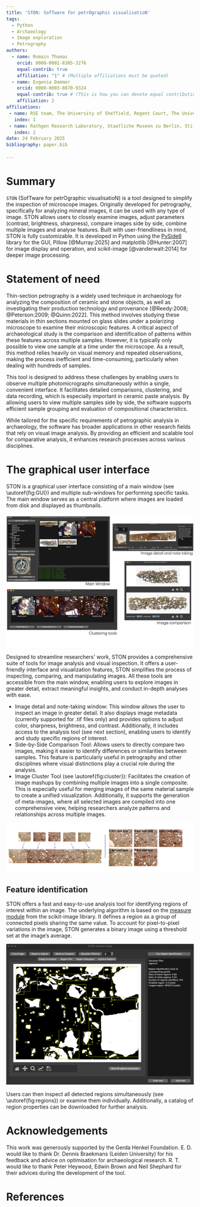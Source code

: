 ```yaml
---
title: 'STON: SofTware for petrOgraphic visualisatioN'
tags:
  - Python
  - Archaeology
  - Image exploration
  - Petrography
authors:
  - name: Romain Thomas
    orcid: 0000-0001-8385-3276
    equal-contrib: true
    affiliation: "1" # (Multiple affiliations must be quoted)
  - name: Evgenia Dammer
    orcid: 0000-0003-0870-9324
    equal-contrib: true # (This is how you can denote equal contributions between multiple authors)
    affiliation: 2
affiliations:
 - name: RSE team, The University of Sheffield, Regent Court, The University of Sheffield, 211 Portobello St, Sheffield S1 4DP 
   index: 1
 - name: Rathgen Research Laboratory, Staatliche Museen zu Berlin, Stiftung Preussischer Kulturbesitz, Schloßstrasse 1A, 14059 Berlin
   index: 2
date: 24 February 2025
bibliography: paper.bib

---
```


# Summary

`STON` (SofTware for petrOgraphic visualisatioN) is a tool designed to simplify the inspection of microscope images. Originally developed for petrography, specifically for analyzing mineral images, it can be used with any type of image. STON allows users to closely examine images, adjust parameters (contrast, brightness, sharpness), compare images side by side, combine multiple images and analyse features.
Built with user-friendliness in mind, STON is fully customizable. It is developed in Python using the [PySide6](https://wiki.qt.io/Qt_for_Python) library for the GUI, Pillow [@Murray:2025] and matplotlib [@Hunter:2007] for image display and operation, and scikit-image [@vanderwalt:2014] for deeper image processing. 

# Statement of need

Thin-section petrography is a widely used technique in archaeology for analyzing the composition of ceramic and stone objects, as well as investigating their production technology and provenance [@Reedy:2008; @Peterson:2009; @Quinn:2022]. This method involves studying these materials in thin sections mounted on glass slides under a polarizing microscope to examine their microscopic features. A critical aspect of archaeological study is the comparison and identification of patterns within these features across multiple samples. However, it is typically only possible to view one sample at a time under the microscope. As a result, this method relies heavily on visual memory and repeated observations, making the process inefficient and time-consuming, particularly when dealing with hundreds of samples.

This tool is designed to address these challenges by enabling users to observe multiple photomicrographs simultaneously within a single, convenient interface. It facilitates detailed comparisons, clustering, and data recording, which is especially important in ceramic paste analysis. By allowing users to view multiple samples side by side, the software supports efficient sample grouping and evaluation of compositional characteristics.

While tailored for the specific requirements of petrographic analysis in archaeology, the software has broader applications in other research fields that rely on visual image analysis. By providing an efficient and scalable tool for comparative analysis, it enhances research processes across various disciplines.

# The graphical user interface

STON is a graphical user interface consisting of a main window (see \autoref{fig:GUI}) and multiple sub-windows for performing specific tasks. The main window serves as a central platform where images are loaded from disk and displayed as thumbnails.

![Main window of STON.\label{fig:GUI}](docs/source/images/figures_paper/all_GUI_corrected.png)


Designed to streamline researchers' work, STON provides a comprehensive suite of tools for image analysis and visual inspection.
It offers a user-friendly interface and visualization features, STON simplifies the process of inspecting, comparing, and manipulating images.
All these tools are accessible from the main window, enabling users to explore images in greater detail, extract meaningful insights, and conduct in-depth analyses with ease.

- Image detail and note-taking window: This window allows the user to inspect an image in greater detail. It also displays image metadata (currently supported for .tif files only) and provides options to adjust color, sharpness, brightness, and contrast. Additionally, it includes access to the analysis tool (see next section), enabling users to identify and study specific regions of interest.
- Side-by-Side Comparison Tool: Allows users to directly compare two images, making it easier to identify differences or similarities between samples. This feature is particularly useful in petrography and other disciplines where visual distinctions play a crucial role during the analysis.
- Image Cluster Tool (see \autoref{fig:cluster}): Facilitates the creation of image mashups by combining multiple images into a single composite. This is especially useful for merging images of the same material sample to create a unified visualization.
Additionally, it supports the generation of meta-images, where all selected images are compiled into one comprehensive view, helping researchers analyze patterns and relationships across multiple images.

![Image grouping. Mashup image (left): reconstruction of a complete sample; Meta-image (right): Cluster of images. \label{fig:cluster}](docs/source/images/figures_paper/cluster.png)

## Feature identification

STON offers a fast and easy-to-use analysis tool for identifying regions of interest within an image. The underlying algorithm is based on the [measure module](https://scikit-image.org/docs/stable/api/skimage.measure.html) from the scikit-image library. It defines a region as a group of connected pixels sharing the same value. To account for pixel-to-pixel variations in the image, STON generates a binary image using a threshold set at the image’s average. 

![Regions identification in STON's image analysis window. \label{fig:regions}](docs/source/images/figures_paper/allregions.png)

Users can then inspect all detected regions simultaneously (see \autoref{fig:regions}) or examine them individually. Additionally, a catalog of region properties can be downloaded for further analysis.

# Acknowledgements

This work was generously supported by the Gerda Henkel Foundation. E. D. would like to thank Dr. Dennis Braekmans (Leiden University) for his feedback and advice on optimisation for archaeological research. R. T. would like to thank Peter Heywood, Edwin Brown and Neil Shephard for their advices during the development of the tool.

# References
